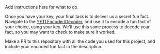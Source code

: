 Add instructions here for what to do.



Once you have your key, your final task is to deliver us a secret fun fact. Navigate to the [YETI Encoder/Decoder](https://tova.web.cern.ch/other/decoder.php), and use it to encode a fun fact of your choice, using your key. We'll use this same process to decode your fact, so you may want to check to make sure it worked. 

Make a PR to this repository with all the code you used for this project, and include your encoded fun fact in the description.  
